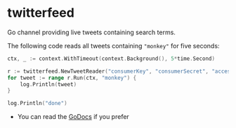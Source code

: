 # twitterfeed
Go channel providing live tweets containing search terms.

The following code reads all tweets containing `"monkey"` for five seconds:

```go
ctx, _ := context.WithTimeout(context.Background(), 5*time.Second)

r := twitterfeed.NewTweetReader("consumerKey", "consumerSecret", "accessToken", "accessSecret")
for tweet := range r.Run(ctx, "monkey") {
	log.Println(tweet)
}

log.Println("done")
```

* You can read the [GoDocs](https://godoc.org/github.com/machinebox/twitterfeed) if you prefer
